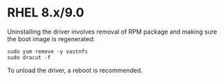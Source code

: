 # RHEL 8.x/9.0

Uninstalling the driver involves removal of RPM package and making sure the
boot image is regenerated:

```
sudo yum remove -y vastnfs
sudo dracut -f
```

To unload the driver, a reboot is recommended.
